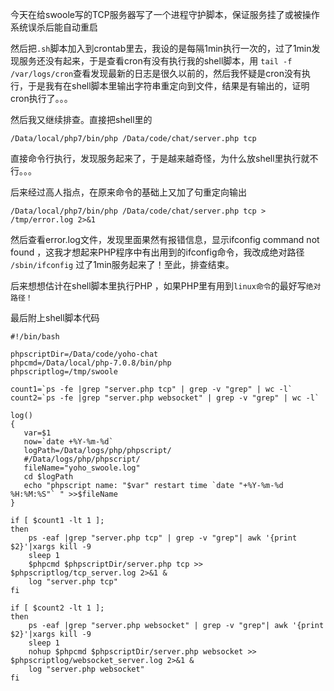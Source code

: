<!--
author: yaoxiaofeng
head: http://7xk25s.com1.z0.glb.clouddn.com/avtar.jpg
date: 2016-07-11
title: linux下shell执行PHP不成功问题
tags: PHP swoole
category: 技术
status: publish
summary: 今天在给swoole写的TCP服务器写了一个进程守护脚本，保证服务挂了或被操作系统误杀后能自动重启
-->
今天在给swoole写的TCP服务器写了一个进程守护脚本，保证服务挂了或被操作系统误杀后能自动重启

然后把`.sh`脚本加入到crontab里去，我设的是每隔1min执行一次的，过了1min发现服务还没有起来，于是查看cron有没有执行我的shell脚本，用 `tail -f /var/logs/cron`查看发现最新的日志是很久以前的，然后我怀疑是cron没有执行，于是我有在shell脚本里输出字符串重定向到文件，结果是有输出的，证明cron执行了。。。

然后我又继续排查。直接把shell里的

	/Data/local/php7/bin/php /Data/code/chat/server.php tcp
	
直接命令行执行，发现服务起来了，于是越来越奇怪，为什么放shell里执行就不行。。。

后来经过高人指点，在原来命令的基础上又加了句重定向输出

	/Data/local/php7/bin/php /Data/code/chat/server.php tcp > /tmp/error.log 2>&1
	
然后查看error.log文件，发现里面果然有报错信息，显示ifconfig command not found ，这我才想起来PHP程序中有出用到的ifconfig命令，我改成绝对路径 `/sbin/ifconfig` 过了1min服务起来了！至此，排查结束。

后来想想估计在shell脚本里执行PHP ，如果PHP里有用到`linux命令`的最好写`绝对路径！`

最后附上shell脚本代码

    #!/bin/bash

    phpscriptDir=/Data/code/yoho-chat
    phpcmd=/Data/local/php-7.0.8/bin/php
    phpscriptlog=/tmp/swoole

    count1=`ps -fe |grep "server.php tcp" | grep -v "grep" | wc -l`
    count2=`ps -fe |grep "server.php websocket" | grep -v "grep" | wc -l`

    log()
    {
       var=$1
       now=`date +%Y-%m-%d`
       logPath=/Data/logs/php/phpscript/
       #/Data/logs/php/phpscript/
       fileName="yoho_swoole.log"
       cd $logPath
       echo "phpscript name: "$var" restart time `date "+%Y-%m-%d %H:%M:%S"` " >>$fileName
    }

    if [ $count1 -lt 1 ]; 
    then
        ps -eaf |grep "server.php tcp" | grep -v "grep"| awk '{print $2}'|xargs kill -9
        sleep 1
        $phpcmd $phpscriptDir/server.php tcp >> $phpscriptlog/tcp_server.log 2>&1 &
        log "server.php tcp"
    fi

    if [ $count2 -lt 1 ]; 
    then
        ps -eaf |grep "server.php websocket" | grep -v "grep"| awk '{print $2}'|xargs kill -9
        sleep 1
        nohup $phpcmd $phpscriptDir/server.php websocket >> $phpscriptlog/websocket_server.log 2>&1 &
        log "server.php websocket"
    fi
